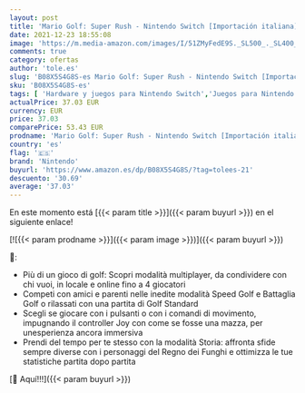 ```yaml
---
layout: post
title: 'Mario Golf: Super Rush - Nintendo Switch [Importación italiana]'
date: 2021-12-23 18:55:08
image: 'https://m.media-amazon.com/images/I/51ZMyFedE9S._SL500_._SL400_.jpg'
comments: true
category: ofertas
author: 'tole.es'
slug: 'B08X5S4G8S-es Mario Golf: Super Rush - Nintendo Switch [Importación...'
sku: 'B08X5S4G8S-es'
tags: [ 'Hardware y juegos para Nintendo Switch','Juegos para Nintendo Switch','Videojuegos','nintendo', ]
actualPrice: 37.03 EUR
currency: EUR
price: 37.03
comparePrice: 53.43 EUR
prodname: 'Mario Golf: Super Rush - Nintendo Switch [Importación italiana]'
country: 'es'
flag: '🇪🇸'
brand: 'Nintendo'
buyurl: 'https://www.amazon.es/dp/B08X5S4G8S/?tag=tolees-21'
descuento: '30.69'
average: '37.03'
---
```


En este momento está [{{< param title >}}]({{< param buyurl >}}) en el siguiente enlace!

[![{{< param prodname >}}]({{< param image >}})]({{< param buyurl >}})

🔎:

- Più di un gioco di golf: Scopri modalità multiplayer, da condividere con chi vuoi, in locale e online fino a 4 giocatori
- Competi con amici e parenti nelle inedite modalità Speed Golf e Battaglia Golf o rilassati con una partita di Golf Standard
- Scegli se giocare con i pulsanti o con i comandi di movimento, impugnando il controller Joy con come se fosse una mazza, per unesperienza ancora immersiva
- Prendi del tempo per te stesso con la modalità Storia: affronta sfide sempre diverse con i personaggi del Regno dei Funghi e ottimizza le tue statistiche partita dopo partita

[🛒 Aquí!!!]({{< param buyurl >}})
